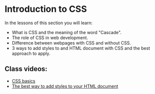 # Introduction to CSS

In the lessons of this section you will learn:

- What is CSS and the meaning of the word "Cascade".
- The role of CSS in web development.
- Difference between webpages with CSS and without CSS.
- 3 ways to add styles to and HTML document with CSS and the best approach to apply.

## Class videos:

- [CSS basics](https://www.loom.com/share/fe4cdcbd02814795a1f0478a9a45c587?sid=90fb9370-9086-4601-a933-6c54c7fe45fa)
- [The best way to add styles to your HTML document](https://www.loom.com/share/6fe1e1229b7a4f399c193bc9455fa0be?sid=d180197a-6bb1-44d9-a959-6797d5f0f2d8)
